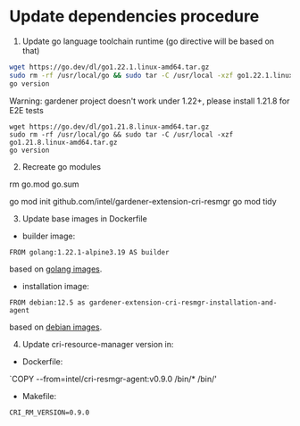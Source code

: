 # Update dependencies procedure

1. Update go language toolchain runtime (go directive will be based on that)

```sh
wget https://go.dev/dl/go1.22.1.linux-amd64.tar.gz
sudo rm -rf /usr/local/go && sudo tar -C /usr/local -xzf go1.22.1.linux-amd64.tar.gz
go version
```

Warning: gardener project doesn't work under 1.22+, please install 1.21.8 for E2E tests

```
wget https://go.dev/dl/go1.21.8.linux-amd64.tar.gz
sudo rm -rf /usr/local/go && sudo tar -C /usr/local -xzf go1.21.8.linux-amd64.tar.gz
go version
```


2. Recreate go modules

rm go.mod go.sum

go mod init github.com/intel/gardener-extension-cri-resmgr
go mod tidy

3. Update base images in Dockerfile

- builder image: 

`FROM golang:1.22.1-alpine3.19 AS builder`

based on [golang images](https://hub.docker.com/_/golang`).

- installation image: 

`FROM debian:12.5 as gardener-extension-cri-resmgr-installation-and-agent`

based on [debian images](https://hub.docker.com/_/debian).


4. Update cri-resource-manager version in:

* Dockerfile:

`COPY --from=intel/cri-resmgr-agent:v0.9.0 /bin/* /bin/'

* Makefile:

`CRI_RM_VERSION=0.9.0`
